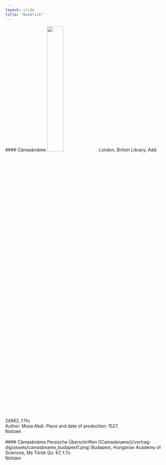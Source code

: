 ```yaml
---
layout: slide
title: "Ausblick"
---	
```

<section markdown="1">
#### Câmasbnâme
<img src="/vortrag-dig/assets/N10010-91.jpg" width="32%">
London, British Library, Add. 24962, f.11v.<br>
Author: Musa Abdi. Place and date of production: 1527.

<aside class="notes">
Notizen
</aside>
</section>

<section markdown="1">
<br>
#### Câmasbnâme
Persische Überschriften
![Camasbname](/vortrag-dig/assets/camasbname_budapest1.png)
Budapest, Hungarian Academy of Sciences, Ms Török Qu. 67, f.7v.
<aside class="notes">
Notizen
</aside>
</section>